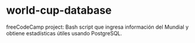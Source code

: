 # world-cup-database
freeCodeCamp project: Bash script que ingresa información del Mundial y obtiene estadísticas útiles usando PostgreSQL.

